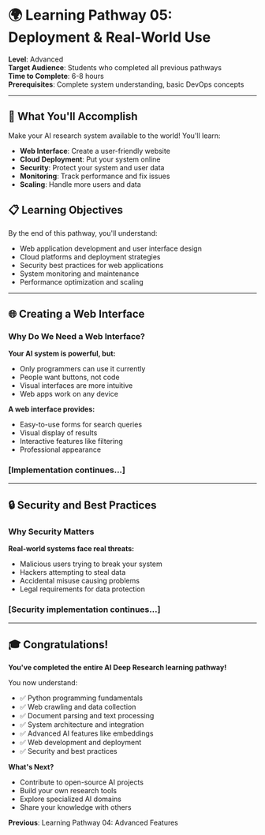 # 🌍 Learning Pathway 05: Deployment & Real-World Use

**Level**: Advanced  
**Target Audience**: Students who completed all previous pathways  
**Time to Complete**: 6-8 hours  
**Prerequisites**: Complete system understanding, basic DevOps concepts

---

## 🎯 What You'll Accomplish

Make your AI research system available to the world! You'll learn:
- **Web Interface**: Create a user-friendly website
- **Cloud Deployment**: Put your system online
- **Security**: Protect your system and user data
- **Monitoring**: Track performance and fix issues
- **Scaling**: Handle more users and data

## 📋 Learning Objectives

By the end of this pathway, you'll understand:
- Web application development and user interface design
- Cloud platforms and deployment strategies
- Security best practices for web applications
- System monitoring and maintenance
- Performance optimization and scaling

---

## 🌐 Creating a Web Interface

### Why Do We Need a Web Interface?

**Your AI system is powerful, but:**
- Only programmers can use it currently
- People want buttons, not code
- Visual interfaces are more intuitive
- Web apps work on any device

**A web interface provides:**
- Easy-to-use forms for search queries
- Visual display of results
- Interactive features like filtering
- Professional appearance

### [Implementation continues...]

---

## 🔒 Security and Best Practices

### Why Security Matters

**Real-world systems face real threats:**
- Malicious users trying to break your system
- Hackers attempting to steal data
- Accidental misuse causing problems
- Legal requirements for data protection

### [Security implementation continues...]

---

## 🎓 Congratulations!

**You've completed the entire AI Deep Research learning pathway!**

You now understand:
- ✅ Python programming fundamentals
- ✅ Web crawling and data collection
- ✅ Document parsing and text processing
- ✅ System architecture and integration
- ✅ Advanced AI features like embeddings
- ✅ Web development and deployment
- ✅ Security and best practices

**What's Next?**
- Contribute to open-source AI projects
- Build your own research tools
- Explore specialized AI domains
- Share your knowledge with others

**Previous**: Learning Pathway 04: Advanced Features
